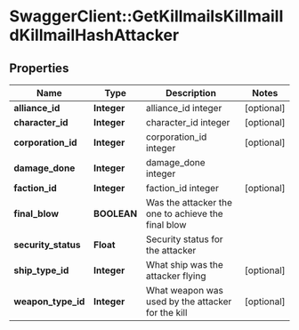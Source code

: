 # SwaggerClient::GetKillmailsKillmailIdKillmailHashAttacker

## Properties
Name | Type | Description | Notes
------------ | ------------- | ------------- | -------------
**alliance_id** | **Integer** | alliance_id integer | [optional] 
**character_id** | **Integer** | character_id integer | [optional] 
**corporation_id** | **Integer** | corporation_id integer | [optional] 
**damage_done** | **Integer** | damage_done integer | 
**faction_id** | **Integer** | faction_id integer | [optional] 
**final_blow** | **BOOLEAN** | Was the attacker the one to achieve the final blow  | 
**security_status** | **Float** | Security status for the attacker  | 
**ship_type_id** | **Integer** | What ship was the attacker flying  | [optional] 
**weapon_type_id** | **Integer** | What weapon was used by the attacker for the kill  | [optional] 


